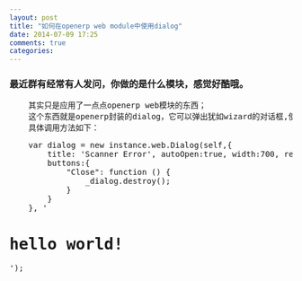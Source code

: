 ```yaml
---
layout: post
title: "如何在openerp web module中使用dialog"
date: 2014-07-09 17:25
comments: true
categories: 
---
```

<h3>最近群有经常有人发问，你做的是什么模块，感觉好酷哦。</h3>
<pre>
	其实只是应用了一点点openerp web模块的东西；
	这个东西就是openerp封装的dialog，它可以弹出犹如wizard的对话框,使界面变得高大上；
	具体调用方法如下：
</pre>
<pre>
	var dialog = new instance.web.Dialog(self,{
    	title: 'Scanner Error', autoOpen:true, width:700, resizable:false, modal:true,
        buttons:{
        	"Close": function () {
       		    _dialog.destroy();
           	}
       	}
    }, '<h1>hello world!</h1>');
</pre>
